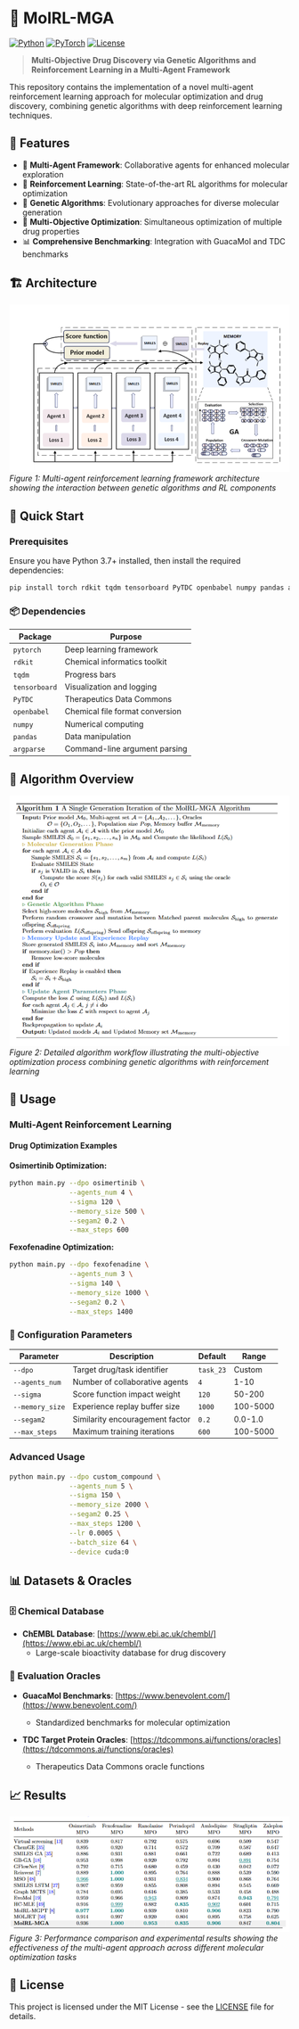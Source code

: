 # 🧬 MolRL-MGA

[![Python](https://img.shields.io/badge/Python-3.7+-blue.svg)](https://www.python.org/)
[![PyTorch](https://img.shields.io/badge/PyTorch-Latest-red.svg)](https://pytorch.org/)
[![License](https://img.shields.io/badge/License-MIT-green.svg)](LICENSE)

> **Multi-Objective Drug Discovery via Genetic Algorithms and Reinforcement Learning in a Multi-Agent Framework**

This repository contains the implementation of a novel multi-agent reinforcement learning approach for molecular optimization and drug discovery, combining genetic algorithms with deep reinforcement learning techniques.

## 🌟 Features

- 🤖 **Multi-Agent Framework**: Collaborative agents for enhanced molecular exploration
- 🧠 **Reinforcement Learning**: State-of-the-art RL algorithms for molecular optimization
- 🔬 **Genetic Algorithms**: Evolutionary approaches for diverse molecular generation
- 🎯 **Multi-Objective Optimization**: Simultaneous optimization of multiple drug properties
- 📊 **Comprehensive Benchmarking**: Integration with GuacaMol and TDC benchmarks

## 🏗️ Architecture

![System Architecture](image/architecture.png)
*Figure 1: Multi-agent reinforcement learning framework architecture showing the interaction between genetic algorithms and RL components*

## 🚀 Quick Start

### Prerequisites

Ensure you have Python 3.7+ installed, then install the required dependencies:

```bash
pip install torch rdkit tqdm tensorboard PyTDC openbabel numpy pandas argparse
```

### 📦 Dependencies

| Package | Purpose |
|---------|---------|
| `pytorch` | Deep learning framework |
| `rdkit` | Chemical informatics toolkit |
| `tqdm` | Progress bars |
| `tensorboard` | Visualization and logging |
| `PyTDC` | Therapeutics Data Commons |
| `openbabel` | Chemical file format conversion |
| `numpy` | Numerical computing |
| `pandas` | Data manipulation |
| `argparse` | Command-line argument parsing |

## 🧮 Algorithm Overview

![Algorithm Workflow](image/alg.png)
*Figure 2: Detailed algorithm workflow illustrating the multi-objective optimization process combining genetic algorithms with reinforcement learning*

## 💊 Usage

### Multi-Agent Reinforcement Learning

#### Drug Optimization Examples

**Osimertinib Optimization:**
```bash
python main.py --dpo osimertinib \
               --agents_num 4 \
               --sigma 120 \
               --memory_size 500 \
               --segam2 0.2 \
               --max_steps 600
```

**Fexofenadine Optimization:**
```bash
python main.py --dpo fexofenadine \
               --agents_num 3 \
               --sigma 140 \
               --memory_size 1000 \
               --segam2 0.2 \
               --max_steps 1400
```

### 🔧 Configuration Parameters

| Parameter | Description | Default | Range |
|-----------|-------------|---------|-------|
| `--dpo` | Target drug/task identifier | `task_23` | Custom |
| `--agents_num` | Number of collaborative agents | `4` | 1-10 |
| `--sigma` | Score function impact weight | `120` | 50-200 |
| `--memory_size` | Experience replay buffer size | `1000` | 100-5000 |
| `--segam2` | Similarity encouragement factor | `0.2` | 0.0-1.0 |
| `--max_steps` | Maximum training iterations | `600` | 100-5000 |

### Advanced Usage

```bash
python main.py --dpo custom_compound \
               --agents_num 5 \
               --sigma 150 \
               --memory_size 2000 \
               --segam2 0.25 \
               --max_steps 1200 \
               --lr 0.0005 \
               --batch_size 64 \
               --device cuda:0
```

## 📊 Datasets & Oracles

### 🗄️ Chemical Database
- **ChEMBL Database**: [https://www.ebi.ac.uk/chembl/](https://www.ebi.ac.uk/chembl/)
  - Large-scale bioactivity database for drug discovery

### 🎯 Evaluation Oracles
- **GuacaMol Benchmarks**: [https://www.benevolent.com/](https://www.benevolent.com/)
  - Standardized benchmarks for molecular optimization
  
- **TDC Target Protein Oracles**: [https://tdcommons.ai/functions/oracles](https://tdcommons.ai/functions/oracles)
  - Therapeutics Data Commons oracle functions


## 📈 Results

![Experimental Results](image/res.png)
*Figure 3: Performance comparison and experimental results showing the effectiveness of the multi-agent approach across different molecular optimization tasks*


## 📄 License

This project is licensed under the MIT License - see the [LICENSE](LICENSE) file for details.

